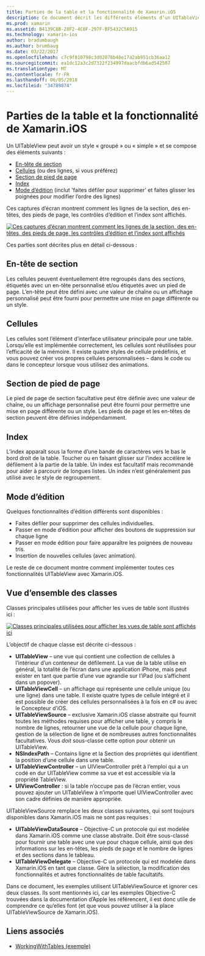 ```yaml
---
title: Parties de la table et la fonctionnalité de Xamarin.iOS
description: Ce document décrit les différents éléments d’un UITableView dans iOS. Elle décrit les en-têtes de section, des cellules, pieds de page de section, les index et le mode d’édition.
ms.prod: xamarin
ms.assetid: B4139C8B-28F2-4C0F-297F-BF5432C5A915
ms.technology: xamarin-ios
author: bradumbaugh
ms.author: brumbaug
ms.date: 03/22/2017
ms.openlocfilehash: c7c9f810798c3d02078b48e17a2ab951cb36aa12
ms.sourcegitcommit: ea1dc12a3c2d7322f234997daacbfdb6ad542507
ms.translationtype: MT
ms.contentlocale: fr-FR
ms.lasthandoff: 06/05/2018
ms.locfileid: "34789874"
---
```

# <a name="table-parts-and-functionality-in-xamarinios"></a>Parties de la table et la fonctionnalité de Xamarin.iOS

Un UITableView peut avoir un style « groupé » ou « simple » et se compose des éléments suivants :

-  [En-tête de section](#Section_Header)
-  [Cellules](#Cells) (ou des lignes, si vous préférez)
-  [Section de pied de page](#Section_Footer)
-  [Index](#Index)
-  [Mode d’édition](#Edit_Features) (inclut 'faites défiler pour supprimer' et faites glisser les poignées pour modifier l’ordre des lignes) 

Ces captures d’écran montrent comment les lignes de la section, des en-têtes, des pieds de page, les contrôles d’édition et l’index sont affichés.

 [![](table-parts-and-functionality-images/image1a.png "Ces captures d’écran montrent comment les lignes de la section, des en-têtes, des pieds de page, les contrôles d’édition et l’index sont affichés")](table-parts-and-functionality-images/image1a.png#lightbox)

Ces parties sont décrites plus en détail ci-dessous :

<a name="Section_Header" />

## <a name="section-header"></a>En-tête de section

Les cellules peuvent éventuellement être regroupés dans des sections, étiquetés avec un en-tête personnalisé et/ou étiquetés avec un pied de page. L’en-tête peut être défini avec une valeur de chaîne ou un affichage personnalisé peut être fourni pour permettre une mise en page différente ou un style.

<a name="Cells" />

## <a name="cells"></a>Cellules

Les cellules sont l’élément d’interface utilisateur principale pour une table. Lorsqu’elle est implémentée correctement, les cellules sont réutilisées pour l’efficacité de la mémoire. Il existe quatre styles de cellule prédéfinis, et vous pouvez créer vos propres cellules personnalisées – dans le code ou dans le concepteur lorsque vous utilisez des animations.

<a name="Section_Footer"/>

## <a name="section-footer"></a>Section de pied de page

Le pied de page de section facultative peut être définie avec une valeur de chaîne, ou un affichage personnalisé peut être fourni pour permettre une mise en page différente ou un style. Les pieds de page et les en-têtes de section peuvent être définies indépendamment.

<a name="Index" />

## <a name="index"></a>Index

L’index apparaît sous la forme d’une bande de caractères vers le bas le bord droit de la table.
Toucher ou en faisant glisser sur l’index accélère le défilement à la partie de la table. Un index est facultatif mais recommandé pour aider à parcourir de longues listes. Un index n’est généralement pas utilisé avec le style de regroupement.

<a name="Edit_Features" />

## <a name="editing-mode"></a>Mode d’édition

Quelques fonctionnalités d’édition différents sont disponibles :

- Faites défiler pour supprimer des cellules individuelles.
- Passer en mode d’édition pour afficher des boutons de suppression sur chaque ligne 
- Passer en mode édition pour faire apparaître les poignées de nouveau tris. 
- Insertion de nouvelles cellules (avec animation).

Le reste de ce document montre comment implémenter toutes ces fonctionnalités UITableView avec Xamarin.iOS.


## <a name="classes-overview"></a>Vue d’ensemble des classes

Classes principales utilisées pour afficher les vues de table sont illustrés ici :

[![](table-parts-and-functionality-images/classdiagram.png "Classes principales utilisées pour afficher les vues de table sont affichés ici")](table-parts-and-functionality-images/classdiagram.png#lightbox)

L’objectif de chaque classe est décrite ci-dessous :

- **UITableView** – une vue qui contient une collection de cellules à l’intérieur d’un conteneur de défilement. La vue de la table utilise en général, la totalité de l’écran dans une application iPhone, mais peut exister en tant que partie d’une vue agrandie sur l’iPad (ou s’affichent dans un popover). 
- **UITableViewCell** – un affichage qui représente une cellule unique (ou une ligne) dans une table. Il existe quatre types de cellule intégré et il est possible de créer des cellules personnalisées à la fois en c# ou avec le Concepteur d’iOS. 
- **UITableViewSource** – exclusive Xamarin.iOS classe abstraite qui fournit toutes les méthodes requises pour afficher une table, y compris le nombre de lignes, retourner une vue de la cellule pour chaque ligne, gestion de la sélection de ligne et de nombreuses autres fonctionnalités facultatives. Vous *doit* sous-classe cette option pour obtenir un UITableView. 
- **NSIndexPath** – Contains ligne et la Section des propriétés qui identifient la position d’une cellule dans une table. 
- **UITableViewController** – un UIViewController prêt à l’emploi qui a un codé en dur UITableView comme sa vue et est accessible via la propriété TableView. 
- **UIViewController** : si la table n’occupe pas de l’écran entier, vous pouvez ajouter un UITableView à n’importe quel UIViewController avec son cadre définies de manière appropriée. 

UITableViewSource remplace les deux classes suivantes, qui sont toujours disponibles dans Xamarin.iOS mais ne sont pas requises :

- **UITableViewDataSource** – Objective-C un protocole qui est modelée dans Xamarin.iOS comme une classe abstraite. Doit être sous-classé pour fournir une table avec une vue pour chaque cellule, ainsi que des informations sur les en-têtes, les pieds de page et le nombre de lignes et des sections dans le tableau. 
- **UITableViewDelegate** – Objective-C un protocole qui est modelée dans Xamarin.iOS en tant que classe. Gère la sélection, la modification des fonctionnalités et autres fonctionnalités de table facultatifs. 

Dans ce document, les exemples utilisent UITableViewSource et ignorer ces deux classes. Ils sont mentionnés ici, car les exemples Objective-C trouvées dans la documentation d’Apple les référencent, il est donc utile de comprendre ce qu’elles font (et que vous pouvez utiliser à la place UITableViewSource de Xamarin.iOS).

## <a name="related-links"></a>Liens associés

- [WorkingWithTables (exemple)](https://developer.xamarin.com/samples/monotouch/WorkingWithTables)
